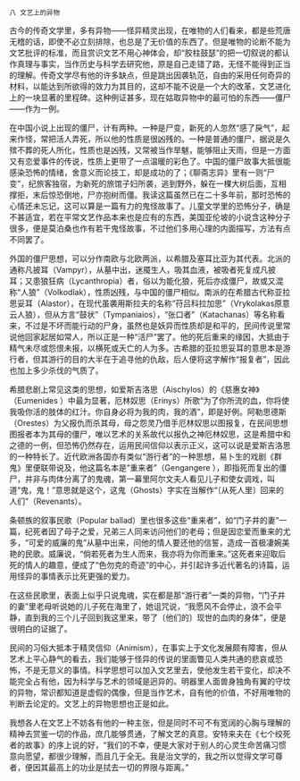     八 文艺上的异物 

   古今的传奇文学里，多有异物——怪异精灵出现，在唯物的人们看来，都是些荒唐无稽的话，即使不必立刻排除，也总是了无价值的东西了。但是唯物的论断不能为文艺批评的标准，而且赏识文艺不用心神体会，却“胶柱鼓瑟”的把一切叙说的都认作真理与事实，当作历史与科学去研究他，原是自己走错了路，无怪不能得到正当的理解。传奇文学尽有他的许多缺点，但是跳出因袭轨范，自由的采用任何奇异的材料，以能达到所欲得的效力为其目的，这却不能不说是一个大的改革，文艺进化上的一块显著的里程碑。这种例证甚多，现在姑取异物中的最可怕的东西——僵尸——作为一例。

   在中国小说上出现的僵尸，计有两种。一种是尸变，新死的人忽然“感了戾气”，起来作怪，常把活人弄死，所以他的性质是很凶残的。一种是普通的僵尸，据说是久殡不葬的死人所化，性质也是凶残，又常被当作旱魃，能够阻止天雨，但是一方面又有恋爱事件的传说，性质上更带了一点温暖的彩色了。中国的僵尸故事大抵很能感染恐怖的情绪，舍意义而论技工，却是成功的了；《聊斋志异》里有一则“尸变”，纪旅客独宿，为新死的旅馆子妇所袭，逃到野外，躲在一棵大树后面，互相撑拒，末后惊恐倒地，尸亦抱树而僵。我读这篇虽然已在二十多年前，那时恐怖的心情还未忘记，这可以算是一篇有力的鬼怪故事了。儿童文学里的恐怖分子，确是不甚适宜，若在平常文艺作品本来也是应有的东西，美国亚伦坡的小说含这种分子很多，便是莫泊桑也作有若干鬼怪故事，不过他们多用心理的内面描写，方法有点不同罢了。

   外国的僵尸思想，可以分作南欧与北欧两派，以希腊及塞耳比亚为其代表。北派的通称凡披耳（Vampyr），从墓中出，迷魇生人，吸其血液，被吸者死复成凡披耳；又患狼狂病（Lycanthropia）者，俗以为能化狼，死后亦成僵尸，故或又混称“人狼”（Volkodlak），性质凶残，与中国的僵尸相似。南派的在希腊古代称亚拉思妥耳（Alastor），在现代虽袭用斯拉夫的名称“苻吕科拉加思”（Vrykolakas原意云人狼），但从方言“鼓状”（Tympaniaios），“张口者”（Katachanas）等名称看来，不过是不坏而能行动的尸身，虽然也是妖异而性质却是和平的，民间传说里常说他回家起居如常人，所以正是一种“活尸”罢了。他的死后重来的缘因，大抵由于精气未尽或怨恨未报，以横死或夭亡的人为多。古希腊的亚拉思妥耳的意思本是游行者，但其游行的目的大半在于追寻他的仇敌，后人便将这字解作“报复者”，因此也加上多少杀伐的气质了。

   希腊悲剧上常见这类的思想，如爱斯吉洛思（Aischylos）的《慈惠女神》（Eumenides ）中最为显著，厄林奴思（Erinys）所歌“为了你所流的血，你将使我吸你活的肢体的红汁。你自身必将为我的肉，我的酒”，即是好例。阿勒思德斯（Orestes）为父报仇而杀其母，母之怨灵乃借手厄林奴思以图报复，在民间思想图报者本为其母的僵尸，唯以艺术的关系故代以报仇之神厄林奴思，这是希腊中和之德的一例，但恐怖仍然存在，运用民间信仰以表示正义，这可以说是爱斯吉洛思的一种特长了。近代欧洲各国亦有类似“游行者”的一种思想，易卜生的戏剧《群鬼》里便联带说及，他这篇名本是“重来者”（Gengangere ），即指死而复出的僵尸，并非与肉体分离了的鬼魂，第一幕里阿尔文夫人看见儿子和使女调戏，叫道“鬼，鬼！”意思就是这个，这鬼（Ghosts）字实在当解作“〔从死人里〕回来的人们”（Revenants）。

   条顿族的叙事民歌（Popular ballad）里也很多这些“重来者”，如“门子井的妻”一篇，纪死者因了母子之爱，兄弟三人同来访问他们的老母；但是因恋爱而重来的尤多，“可爱的威廉的鬼”从墓中出来，问他的情人要还他的信誓，造成一首极凄婉美艳的民歌。威廉说，“倘若死者为生人而来，我亦将为你而重来。”这死者来迎取后死的情人的趣意，便成了“色勿克的奇迹”的中心，并引起许多近代著名的诗篇，运用怪异的事情表示比死更强的爱力。

   在这些民歌里，表面上似乎只说鬼魂，实在都是那“游行者”一类的异物，“门子井的妻”里老母听说她的儿子死在海里了，她诅咒说，“我愿风不会停止，浪不会平静，直到我的三个儿子回到我这里来，带了〔他们的〕现世的血肉的身体”，便是很明白的证据了。

   民间的习俗大抵本于精灵信仰（Animism），在事实上于文化发展颇有障害，但从艺术上平心静气的看去，我们能够于怪异的传说的里面瞥见人类共通的悲哀或恐怖，不是无意义的事情。科学思想可以加入文艺里去，使他发生若干变化，却决不能完全占有他，因为科学与艺术的领域是迥异的。明器里人面兽身独角有翼的守坟的异物，常识都知道是虚假的偶像，但是当作艺术，自有他的价值，不好用唯物的判断去论定的。文艺上的异物思想也正是如此。

   我想各人在文艺上不妨各有他的一种主张，但是同时不可不有宽阔的心胸与理解的精神去赏鉴一切的作品，庶几能够贯通，了解文艺的真意。安特来夫在《七个绞死者的故事》的序上说的好，“我们的不幸，便是大家对于别人的心灵生命苦痛习惯意向愿望，都很少理解，而且几于全无。我是治文学的，我之所以觉得文学可尊者，便因其最高上的功业是拭去一切的界限与距离。”

